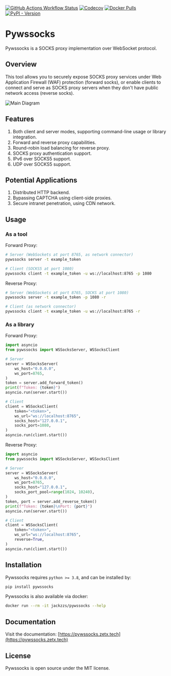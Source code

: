 [![GitHub Actions Workflow Status](https://img.shields.io/github/actions/workflow/status/zetxtech/pywssocks/ci.yml?logo=github&label=Tests)](https://github.com/zetxtech/pywssocks/actions) [![Codecov](https://img.shields.io/codecov/c/github/zetxtech/pywssocks)](https://app.codecov.io/gh/zetxtech/pywssocks/tree/main) [![Docker Pulls](https://img.shields.io/docker/pulls/jackzzs/pywssocks)](https://hub.docker.com/r/jackzzs/pywssocks) [![PyPI - Version](https://img.shields.io/pypi/v/pywssocks)](https://pypi.org/project/pywssocks/)

# Pywssocks

Pywssocks is a SOCKS proxy implementation over WebSocket protocol.

## Overview

This tool allows you to securely expose SOCKS proxy services under Web Application Firewall (WAF) protection (forward socks), or enable clients to connect and serve as SOCKS proxy servers when they don't have public network access (reverse socks).

![Main Diagram](https://github.com/zetxtech/pywssocks/raw/main/images/abstract.svg)

## Features

1. Both client and server modes, supporting command-line usage or library integration.
2. Forward and reverse proxy capabilities.
3. Round-robin load balancing for reverse proxy.
4. SOCKS proxy authentication support.
5. IPv6 over SOCKS5 support.
6. UDP over SOCKS5 support.

## Potential Applications

1. Distributed HTTP backend.
2. Bypassing CAPTCHA using client-side proxies.
3. Secure intranet penetration, using CDN network.

## Usage

### As a tool

Forward Proxy:

```bash
# Server (WebSockets at port 8765, as network connector)
pywssocks server -t example_token

# Client (SOCKS5 at port 1080)
pywssocks client -t example_token -u ws://localhost:8765 -p 1080
```

Reverse Proxy:

```bash
# Server (WebSockets at port 8765, SOCKS at port 1080)
pywssocks server -t example_token -p 1080 -r

# Client (as network connector)
pywssocks client -t example_token -u ws://localhost:8765 -r
```

### As a library

Forward Proxy:

```python
import asyncio
from pywssocks import WSSocksServer, WSSocksClient

# Server
server = WSSocksServer(
    ws_host="0.0.0.0",
    ws_port=8765,
)
token = server.add_forward_token()
print(f"Token: {token}")
asyncio.run(server.start())

# Client
client = WSSocksClient(
    token="<token>",
    ws_url="ws://localhost:8765",
    socks_host="127.0.0.1",
    socks_port=1080,
)
asyncio.run(client.start())
```

Reverse Proxy:

```python
import asyncio
from pywssocks import WSSocksServer, WSSocksClient

# Server
server = WSSocksServer(
    ws_host="0.0.0.0",
    ws_port=8765,
    socks_host="127.0.0.1",
    socks_port_pool=range(1024, 10240),
)
token, port = server.add_reverse_token()
print(f"Token: {token}\nPort: {port}")
asyncio.run(server.start())

# Client
client = WSSocksClient(
    token="<token>",
    ws_url="ws://localhost:8765",
    reverse=True,
)
asyncio.run(client.start())
```

## Installation

Pywssocks requires `python >= 3.8`, and can be installed by:

```bash
pip install pywssocks
```

Pywssocks is also available via docker:

```bash
docker run --rm -it jackzzs/pywssocks --help
```

## Documentation

Visit the documentation: [https://pywssocks.zetx.tech](https://pywssocks.zetx.tech)

## License

Pywssocks is open source under the MIT license.
